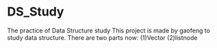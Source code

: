 # DS_Study
The practice of Data Structure study
This project is made by gaofeng to study data structure.
There are two parts now:
(1)Vector
(2)listnode